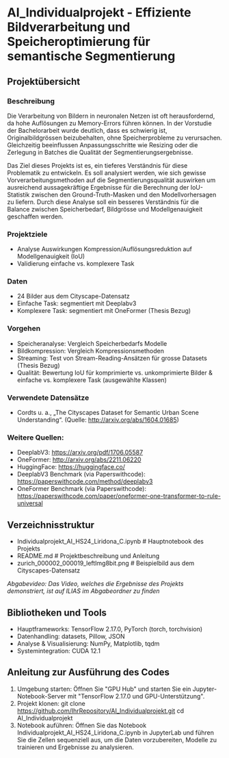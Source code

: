 # AI_Individualprojekt - Effiziente Bildverarbeitung und Speicheroptimierung für semantische Segmentierung

## Projektübersicht
### Beschreibung 
Die Verarbeitung von Bildern in neuronalen Netzen ist oft herausfordernd, da hohe Auflösungen zu Memory-Errors führen können. In der Vorstudie der Bachelorarbeit wurde deutlich, dass es schwierig ist, Originalbildgrössen beizubehalten, ohne Speicherprobleme zu verursachen. Gleichzeitig beeinflussen Anpassungsschritte wie Resizing oder die Zerlegung in Batches die Qualität der Segmentierungsergebnisse.

Das Ziel dieses Projekts ist es, ein tieferes Verständnis für diese Problematik zu entwickeln. Es soll analysiert werden, wie sich gewisse Vorverarbeitungsmethoden auf die Segmentierungsqualität auswirken um ausreichend aussagekräftige Ergebnisse für die Berechnung der IoU-Statistik zwischen den Ground-Truth-Masken und den Modellvorhersagen zu liefern. Durch diese Analyse soll ein besseres Verständnis für die Balance zwischen Speicherbedarf, Bildgrösse und Modellgenauigkeit geschaffen werden.

### Projektziele
- Analyse Auswirkungen Kompression/Auflösungsreduktion auf Modellgenauigkeit (IoU)
- Validierung einfache vs. komplexere Task
 
### Daten
- 24 Bilder aus dem Cityscape-Datensatz
- Einfache Task: segmentiert mit Deeplabv3
- Komplexere Task: segmentiert mit OneFormer (Thesis Bezug)

### Vorgehen
- Speicheranalyse: Vergleich Speicherbedarfs Modelle
- Bildkompression: Vergleich Kompressionsmethoden
- Streaming: Test von Stream-Reading-Ansätzen für grosse Datasets (Thesis Bezug)
- Qualität: Bewertung IoU für komprimierte vs. unkomprimierte Bilder & einfache vs. komplexere Task (ausgewählte Klassen)

### Verwendete Datensätze
- Cordts u. a., „The Cityscapes Dataset for Semantic Urban Scene Understanding“. (Quelle: http://arxiv.org/abs/1604.01685)
  
### Weitere Quellen:
- DeeplabV3: https://arxiv.org/pdf/1706.05587
- OneFormer: http://arxiv.org/abs/2211.06220
- HuggingFace: https://huggingface.co/
- DeeplabV3 Benchmark (via Paperswithcode): https://paperswithcode.com/method/deeplabv3
- OneFormer Benchmark (via Paperswithcode): https://paperswithcode.com/paper/oneformer-one-transformer-to-rule-universal

## Verzeichnisstruktur
- Individualprojekt_AI_HS24_Liridona_C.ipynb  # Hauptnotebook des Projekts
- README.md                                   # Projektbeschreibung und Anleitung
- zurich_000002_000019_leftImg8bit.png        # Beispielbild aus dem Cityscapes-Datensatz
  
*Abgabevideo: Das Video, welches die Ergebnisse des Projekts demonstriert, ist auf ILIAS im Abgabeordner zu finden*

## Bibliotheken und Tools
- Hauptframeworks: TensorFlow 2.17.0, PyTorch (torch, torchvision)
- Datenhandling: datasets, Pillow, JSON
- Analyse & Visualisierung: NumPy, Matplotlib, tqdm
- Systemintegration: CUDA 12.1

## Anleitung zur Ausführung des Codes
1. Umgebung starten: Öffnen Sie "GPU Hub" und starten Sie ein Jupyter-Notebook-Server mit "TensorFlow 2.17.0 und GPU-Unterstützung".
2. Projekt klonen:
   git clone https://github.com/IhrRepository/AI_Individualprojekt.git
   cd AI_Individualprojekt
3. Notebook auführen: Öffnen Sie das Notebook Individualprojekt_AI_HS24_Liridona_C.ipynb in JupyterLab und führen Sie die Zellen sequenziell aus, um die Daten vorzubereiten, Modelle zu trainieren und Ergebnisse zu analysieren.
